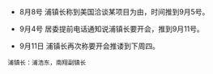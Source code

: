  * 8月8号
 浦镇长称到美国洽谈某项目为由，时间推到9月5号。

 * 9月4号
 居委提前电话通知说浦镇长要开会，推到9月11号。
 
 * 9月11日
 浦镇长再次称要开会推诿到下周四。

```
浦镇长：浦浩东，南翔副镇长
```
